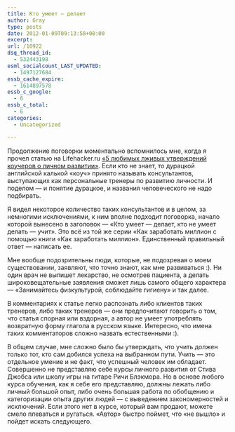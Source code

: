 ```yaml
---
title: Кто умеет — делает
author: Gray
type: posts
date: 2012-01-09T09:13:58+00:00
excerpt:
url: /10922
dsq_thread_id:
  - 532443198
esml_socialcount_LAST_UPDATED:
  - 1497127684
essb_cache_expire:
  - 1614897578
essb_c_google:
  - 6
essb_c_total:
  - 6
categories:
  - Uncategorized

---
```








Продолжение поговорки моментально вспомнилось мне, когда я прочел статью на Lifehacker.ru [&#171;5 любимых лживых утверждений коучеров о личном развитии&#187;][1]. Если кто не знает, то дурацкой английской калькой &#171;коуч&#187; принято называть консультантов, выступающих как персональные тренеры по развитию личности. И поделом — и понятие дурацкое, и названия человеческого не надо подбирать.

Я видел некоторое количество таких консультантов и в целом, за немногими исключениями, к ним вполне подходит поговорка, начало которой вынесено в заголовок — &#171;Кто умеет — делает, кто не умеет делать — учит&#187;. Это всё из той же серии &#171;Как заработать миллион с помощью книги &#171;Как заработать миллион&#187;. Единственный правильный ответ — написать ее.

Мне вообще подозрительны люди, которые, не подозревая о моем существовании, заявляют, что точно знают, как мне развиваться :). Ни один врач не выпишет лекарство, не осмотрев пациента, а делать широковещательные заявления сможет лишь самого общего характера — &#171;Занимайтесь физкультурой, соблюдайте гигиену&#187; и так далее.

В комментариях к статье легко распознать либо клиентов таких тренеров, либо таких тренеров — они предпочитают говорить о том, что статья спорная или вздорная, а автор не умеет употреблять возвратную форму глагола в русском языке. Интересно, что имена таких комментаторов сложно назвать естественными :).

В общем случае, мне сложно было бы утверждать, что учить должен только тот, кто сам добился успеха на выбранном пути. Учить — это отдельное умение и не факт, что успешный человек им обладает. Совершенно не представляю себе курсы личного развития от Стива Джобса или школу игры на гитаре Ричи Блэкмора. Но в основе любого курса обучения, как я себе его представляю, должны лежать либо личный большой опыт, либо очень большая работа по обобщению и категоризации опыта других людей — с выведением закономерностей и исключений. Если этого нет в курсе, который вам продают, можете смело плеваться и ругаться. &#171;Автор&#187; быстро поймет, что &#171;не вышло&#187; и пойдет искать следующего.

 [1]: http://lifehacker.ru/2012/01/09/5-liars/